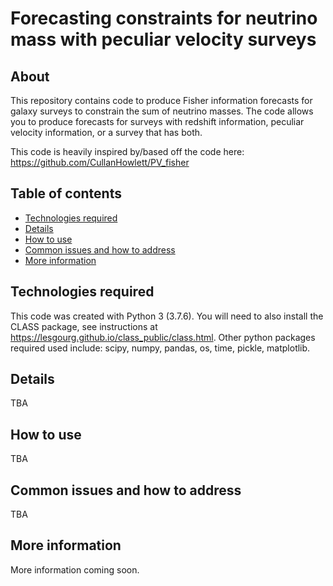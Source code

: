 # Forecasting constraints for neutrino mass with peculiar velocity surveys

## About
This repository contains code to produce Fisher information forecasts for galaxy surveys to constrain the sum of neutrino masses. The code allows you to produce forecasts for surveys with redshift information, peculiar velocity information, or a survey that has both.

This code is heavily inspired by/based off the code here: https://github.com/CullanHowlett/PV_fisher

## Table of contents

* [Technologies required](#Technologies-required)
* [Details](#Details)
* [How to use](#How-to-use)
* [Common issues and how to address](##Common-issues-and-how-to-address)
* [More information](#More-information)

## Technologies required

This code was created with Python 3 (3.7.6). You will need to also install the CLASS package, see instructions at https://lesgourg.github.io/class_public/class.html.
Other python packages required used include: scipy, numpy, pandas, os, time, pickle, matplotlib.

## Details 

TBA

## How to use 

TBA

## Common issues and how to address

TBA

## More information

More information coming soon.
